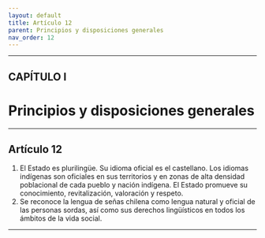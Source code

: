 ```yaml
---
layout: default
title: Artículo 12
parent: Principios y disposiciones generales
nav_order: 12
---
```


---

## CAPÍTULO I 
# Principios y disposiciones generales

---

## Artículo 12

1. El Estado es plurilingüe. Su idioma oficial es el castellano. Los idiomas indígenas son oficiales en sus territorios y en zonas de alta densidad poblacional de cada pueblo y nación indígena. El Estado promueve su conocimiento, revitalización, valoración y respeto.
2. Se reconoce la lengua de señas chilena como lengua natural y oficial de las personas sordas, así como sus derechos lingüísticos en todos los ámbitos de la vida social.

---
